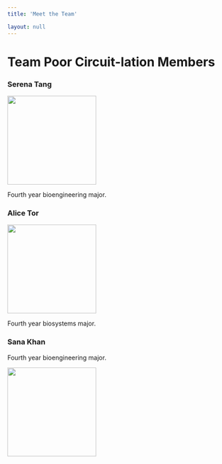 ```yaml
---
title: 'Meet the Team'

layout: null
---
```


# Team Poor Circuit-lation Members

### Serena Tang

<img src="https://user-images.githubusercontent.com/83781248/154778057-5482f5b2-7029-4b5b-9db8-c40096bd2426.jpg" height="200"/>

Fourth year bioengineering major.


### Alice Tor

<img src="https://user-images.githubusercontent.com/83781248/155611269-4ae0adf9-93a3-4dcf-9409-60a6d0297268.jpg" height="200"/>

Fourth year biosystems major.

### Sana Khan
Fourth year bioengineering major.

<img src="https://user-images.githubusercontent.com/83781248/154778919-e09cd30c-ceb1-48dc-a3ea-42df48b4a7bf.jpg" height="200"/>

